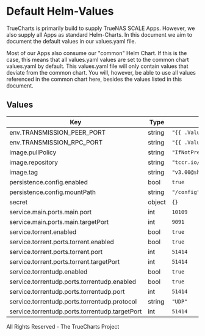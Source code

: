 # Default Helm-Values

TrueCharts is primarily build to supply TrueNAS SCALE Apps.
However, we also supply all Apps as standard Helm-Charts. In this document we aim to document the default values in our values.yaml file.

Most of our Apps also consume our "common" Helm Chart.
If this is the case, this means that all values.yaml values are set to the common chart values.yaml by default. This values.yaml file will only contain values that deviate from the common chart.
You will, however, be able to use all values referenced in the common chart here, besides the values listed in this document.

## Values

| Key | Type | Default | Description |
|-----|------|---------|-------------|
| env.TRANSMISSION_PEER_PORT | string | `"{{ .Values.service.torrent.ports.torrent.targetPort }}"` |  |
| env.TRANSMISSION_RPC_PORT | string | `"{{ .Values.service.main.ports.main.targetPort }}"` |  |
| image.pullPolicy | string | `"IfNotPresent"` |  |
| image.repository | string | `"tccr.io/truecharts/transmission"` |  |
| image.tag | string | `"v3.00@sha256:9a4f48483b93f74394b69555c9324c746414836de247fbeafec5f53c0b077b9f"` |  |
| persistence.config.enabled | bool | `true` |  |
| persistence.config.mountPath | string | `"/config"` |  |
| secret | object | `{}` |  |
| service.main.ports.main.port | int | `10109` |  |
| service.main.ports.main.targetPort | int | `9091` |  |
| service.torrent.enabled | bool | `true` |  |
| service.torrent.ports.torrent.enabled | bool | `true` |  |
| service.torrent.ports.torrent.port | int | `51414` |  |
| service.torrent.ports.torrent.targetPort | int | `51414` |  |
| service.torrentudp.enabled | bool | `true` |  |
| service.torrentudp.ports.torrentudp.enabled | bool | `true` |  |
| service.torrentudp.ports.torrentudp.port | int | `51414` |  |
| service.torrentudp.ports.torrentudp.protocol | string | `"UDP"` |  |
| service.torrentudp.ports.torrentudp.targetPort | int | `51414` |  |

All Rights Reserved - The TrueCharts Project
